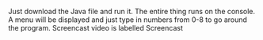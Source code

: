 Just download the Java file and run it. The entire thing runs on the console.
A menu will be displayed and just type in numbers from 0-8 to go around the program.
Screencast video is labelled Screencast
